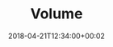 ---
path: "/volume"
date: "2018-04-21T12:34:00+00:02"
title: "Volume"
tags: ["Augmented Reality", "Machine Learning", "Virtual Reality", "Tools"]
thumbnail: "https://i.imgur.com/t8tIxk2.gif"
cover: "volume_cover.jpg"
embed: ''
about: "Volume is a tool for reconstructing a single 2D image or video in 3D space. Using state-of-the-art machine learning research, Volume is able to generate a 3D asset from a single view. Volume is currently under development and is being built as an end-to-end solution allowing anyone to easily generate a 3D asset and use it in 3D environments. Volume is intended to encourage easy prototyping in virtual, augmented and mixed reality platforms. Volume was used to create the Inside Pulp Fiction project, and ReTouch."
links: [['Website', 'https://volume.gl'], ['Github', 'https://github.com/Volume-GL'], ['Presskit', 'https://drive.google.com/drive/folders/1XBQgptNAchJr0kUSD0LhzUzxdKnZ4Rud'], ['Presentation', 'https://vimeo.com/270479574']]
components: [['code', 'Python, Javascript, GLSL, C#, HLSL'], ['software', 'Three.js, Unity3D, Unreal Engine, Blender'], ['3d', 'Tensorflow, Heroku, Firebase']]
credits: 'Developed with <a target="_blank" href="https://shirin.works">~shirin anlen</a>'
press: [['The Next Web', 'https://thenextweb.com/artificial-intelligence/2018/03/08/try-this-ai-experiment-that-converts-2d-images-to-3d/'], ['Discovery Channel', 'https://www.youtube.com/watch?v=Zi4yof2yy04'], ['prosthetic knowledge', 'http://prostheticknowledge.tumblr.com/post/171637247736/volume-online-update-update-to-machine-learning'], ['Tecmundo', 'https://www.tecmundo.com.br/software/127998-ia-transforma-qualquer-foto-modelo-3d-teste.htm']]
excerpt: "Reconstruct 2D images and video in 3D using machine learning."
---